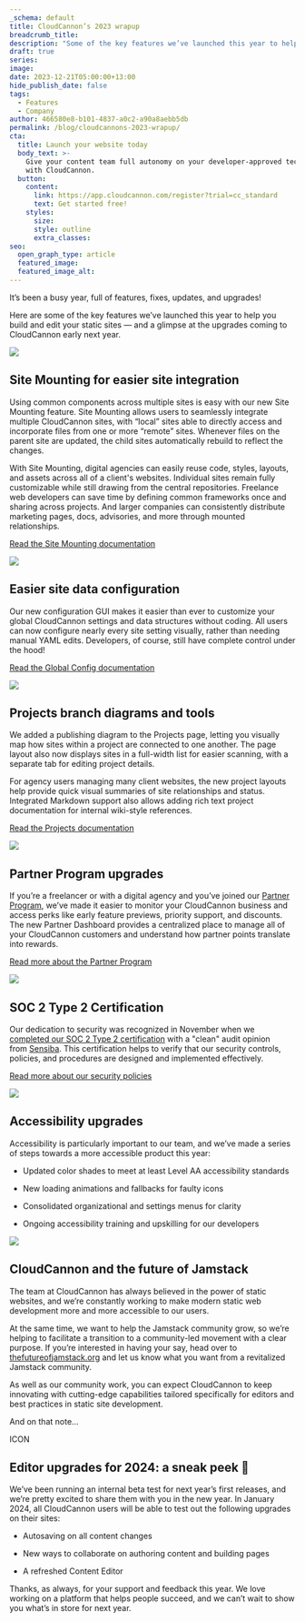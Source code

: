 ```yaml
---
_schema: default
title: CloudCannon’s 2023 wrapup
breadcrumb_title:
description: "Some of the key features we’ve launched this year to help you build and edit your static sites —\_and a glimpse at the upgrades coming to CloudCannon early next year. "
draft: true
series:
image:
date: 2023-12-21T05:00:00+13:00
hide_publish_date: false
tags:
  - Features
  - Company
author: 466580e8-b101-4837-a0c2-a90a8aebb5db
permalink: /blog/cloudcannons-2023-wrapup/
cta:
  title: Launch your website today
  body_text: >-
    Give your content team full autonomy on your developer-approved tech stack
    with CloudCannon.
  button:
    content:
      link: https://app.cloudcannon.com/register?trial=cc_standard
      text: Get started free!
    styles:
      size:
      style: outline
      extra_classes:
seo:
  open_graph_type: article
  featured_image:
  featured_image_alt:
---
```

It’s been a busy year, full of features, fixes, updates, and upgrades!

Here are some of the key features we’ve launched this year to help you build and edit your static sites — and a glimpse at the upgrades coming to CloudCannon early next year.

![](https://cc-dam.imgix.net/site-mounting.png)

## Site Mounting for easier site integration

Using common components across multiple sites is easy with our new Site Mounting feature. Site Mounting allows users to seamlessly integrate multiple CloudCannon sites, with “local” sites able to directly access and incorporate files from one or more “remote” sites. Whenever files on the parent site are updated, the child sites automatically rebuild to reflect the changes.

With Site Mounting, digital agencies can easily reuse code, styles, layouts, and assets across all of a client's websites. Individual sites remain fully customizable while still drawing from the central repositories. Freelance web developers can save time by defining common frameworks once and sharing across projects. And larger companies can consistently distribute marketing pages, docs, advisories, and more through mounted relationships.

<a target="_blank" rel="noopener" href="https://cloudcannon.com/documentation/articles/site-mounting/">Read the Site Mounting documentation</a>

![](https://cc-dam.imgix.net/wrapup-config-gui.png)

## Easier site data configuration

Our new configuration GUI makes it easier than ever to customize your global CloudCannon settings and data structures without coding. All users can now configure nearly every site setting visually, rather than needing manual YAML edits. Developers, of course, still have complete control under the hood!

<a target="_blank" rel="noopener" href="https://cloudcannon.com/documentation/articles/setting-global-configuration/">Read the Global Config documentation</a>

![](https://cc-dam.imgix.net/project-diagram-r.png)

## Projects branch diagrams and tools

We added a publishing diagram to the Projects page, letting you visually map how sites within a project are connected to one another. The page layout also now displays sites in a full-width list for easier scanning, with a separate tab for editing project details.

For agency users managing many client websites, the new project layouts help provide quick visual summaries of site relationships and status. Integrated Markdown support also allows adding rich text project documentation for internal wiki-style references.

<a target="_blank" rel="noopener" href="https://cloudcannon.com/documentation/articles/create-a-project/">Read the Projects documentation</a>

![](https://cc-dam.imgix.net/final-partner-program-hero-r-s.png)

## Partner Program upgrades

If you’re a freelancer or with a digital agency and you’ve joined our <a target="_blank" rel="noopener" href="https://cloudcannon.com/partner-program/">Partner Program</a>, we’ve made it easier to monitor your CloudCannon business and access perks like early feature previews, priority support, and discounts. The new Partner Dashboard provides a centralized place to manage all of your CloudCannon customers and understand how partner points translate into rewards.

<a target="_blank" rel="noopener" href="https://cloudcannon.com/partner-program/">Read more about the Partner Program</a>

![](https://cc-dam.imgix.net/wrapup-soc2.png)

## SOC 2 Type 2 Certification

Our dedication to security was recognized in November when we <a target="_blank" rel="noopener" href="https://staging.cloudcannon.com/blog/cloudcannon-secures-soc-2-certification/">completed our SOC 2 Type 2 certification</a> with a "clean" audit opinion from&nbsp;<a target="_blank" rel="noopener" href="https://sensiba.com/">Sensiba</a>. This certification helps to verify that our security controls, policies, and procedures are designed and implemented effectively.

<a target="_blank" rel="noopener" href="https://cloudcannon.com/security/">Read more about our security policies</a>

![](https://cc-dam.imgix.net/wrapup-accessibility.png)

## Accessibility upgrades

Accessibility is particularly important to our team, and we’ve made a series of steps towards a more accessible product this year:

* Updated color shades to meet at least Level AA accessibility standards

* New loading animations and fallbacks for faulty icons

* Consolidated organizational and settings menus for clarity

* Ongoing accessibility training and upskilling for our developers

![](https://cc-dam.imgix.net/wrapup-jamstack.png)

## CloudCannon and the future of Jamstack

The team at CloudCannon has always believed in the power of static websites, and we’re constantly working to make modern static web development more and more accessible to our users.

At the same time, we want to help the Jamstack community grow, so we’re helping to facilitate a transition to a community-led movement with a clear purpose. If you’re interested in having your say, head over to <a target="_blank" rel="noopener" href="https://thefutureofjamstack.org/">thefutureofjamstack.org</a> and let us know what you want from a revitalized Jamstack community.

As well as our community work, you can expect CloudCannon to keep innovating with cutting-edge capabilities tailored specifically for editors and best practices in static site development.

And on that note…

ICON

## Editor upgrades for 2024: a sneak peek 🎉

We’ve been running an internal beta test for next year’s first releases, and we’re pretty excited to share them with you in the new year. In January 2024, all CloudCannon users will be able to test out the following upgrades on their sites:

* Autosaving on all content changes

* New ways to collaborate on authoring content and building pages

* A refreshed Content Editor

Thanks, as always, for your support and feedback this year. We love working on a platform that helps people succeed, and we can’t wait to show you what’s in store for next year.